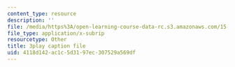 ```yaml
---
content_type: resource
description: ''
file: /media/https%3A/open-learning-course-data-rc.s3.amazonaws.com/15-031j-energy-decisions-markets-and-policies-spring-2012/4118d142ac1c5d3197ec307529a569df_WpcbBk5ckas.vtt
file_type: application/x-subrip
resourcetype: Other
title: 3play caption file
uid: 4118d142-ac1c-5d31-97ec-307529a569df
---
```

